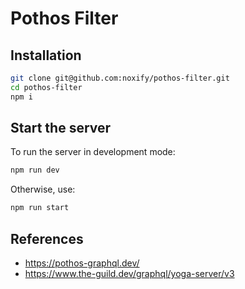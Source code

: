 # Pothos Filter

## Installation

```bash
git clone git@github.com:noxify/pothos-filter.git
cd pothos-filter
npm i
```

## Start the server

To run the server in development mode:

```bash
npm run dev
```

Otherwise, use:

```bash
npm run start
```

## References

- https://pothos-graphql.dev/
- https://www.the-guild.dev/graphql/yoga-server/v3

